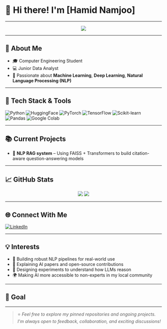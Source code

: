 # 👋 Hi there! I'm [Hamid Namjoo]  

---

<p align="center">
  <img src="https://readme-typing-svg.herokuapp.com?font=Fira+Code&weight=500&size=22&pause=1000&color=00B9AE&center=true&vCenter=true&width=500&lines=   Passionate+about+Natural+Language+Processing;Exploring+ML%2C+DL%2C+and+AI+step+by+step;Building+cool+AI+projects+%F0%9F%9A%80;Future+Direct+PhD+Applicant+in+CS;Let's+create+something+meaningful+together!"/>
</p>


---

## 🔬 About Me
- 🎓 Computer Engineering Student
- 💻 Junior Data Analyst
- 🔎 Passionate about **Machine Learning**, **Deep Learning**, **Natural Language Processing (NLP)**

---

## 🚀 Tech Stack & Tools

![Python](https://img.shields.io/badge/-Python-3776AB?style=for-the-badge&logo=python&logoColor=white)
![HuggingFace](https://img.shields.io/badge/HuggingFace-transformers-yellow?style=for-the-badge)
![PyTorch](https://img.shields.io/badge/-PyTorch-EE4C2C?style=for-the-badge&logo=pytorch&logoColor=white)
![TensorFlow](https://img.shields.io/badge/-TensorFlow-FF6F00?style=for-the-badge&logo=tensorflow&logoColor=white)
![Scikit-learn](https://img.shields.io/badge/-Scikit--learn-F7931E?style=for-the-badge&logo=scikit-learn&logoColor=white)
![Pandas](https://img.shields.io/badge/-Pandas-150458?style=for-the-badge&logo=pandas&logoColor=white)
![Google Colab](https://img.shields.io/badge/-Google%20Colab-F9AB00?style=for-the-badge&logo=google-colab&logoColor=white)

---

## 📚 Current Projects

- 🧠 **NLP RAG system** – Using FAISS + Transformers to build citation-aware question-answering models


---

## 📈 GitHub Stats

<p align="center">
  <img src="https://github-readme-stats.vercel.app/api?username=hrnrxb&show_icons=true&theme=radical"/>
  <img src="https://github-readme-streak-stats.herokuapp.com/?user=hrnrxb&theme=radical"/>
</p>

---

## 🌐 Connect With Me

[![LinkedIn](https://img.shields.io/badge/-LinkedIn-blue?style=flat&logo=linkedin)](https://www.linkedin.com/in/hamid-namjoo)

---

## 💡 Interests

- 🤖 Building robust NLP pipelines for real-world use
- 📄 Explaining AI papers and open-source contributions
- 🧪 Designing experiments to understand how LLMs reason
- 🌍 Making AI more accessible to non-experts in my local community

---

## 🎯 Goal


---

> ⭐ *Feel free to explore my pinned repositories and ongoing projects. I'm always open to feedback, collaboration, and exciting discussions!*

